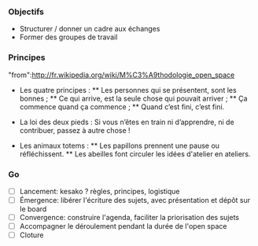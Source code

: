 ### Objectifs

* Structurer / donner un cadre aux échanges
* Former des groupes de travail

### Principes

"from":http://fr.wikipedia.org/wiki/M%C3%A9thodologie_open_space

* Les quatre principes :
**  Les personnes qui se présentent, sont les bonnes ;
** Ce qui arrive, est la seule chose qui pouvait arriver ;
** Ça commence quand ça commence ;
** Quand c’est fini, c’est fini.

* La loi des deux pieds : Si vous n’êtes en train ni d’apprendre, ni de contribuer, passez à autre chose !

* Les animaux totems :
** Les papillons prennent une pause ou réfléchissent.
** Les abeilles font circuler les idées d'atelier en ateliers.

### Go

- [ ] Lancement: kesako ? règles, principes, logistique
- [ ] Émergence: libérer l'écriture des sujets, avec présentation et dépôt sur le board
- [ ] Convergence: construire l'agenda, faciliter la priorisation des sujets
- [ ] Accompagner le déroulement pendant la durée de l'open space
- [ ] Cloture